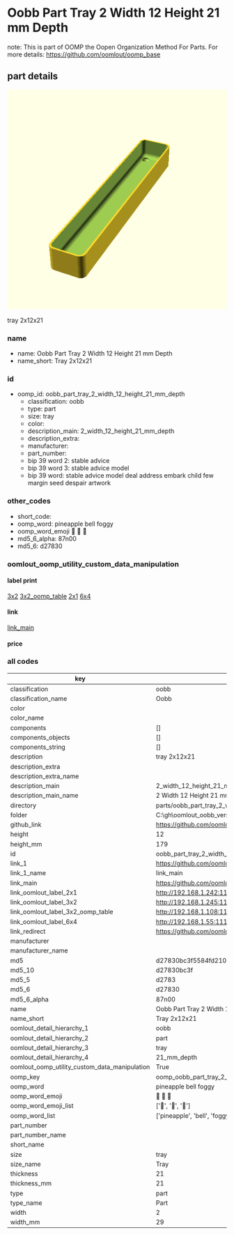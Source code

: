 # Oobb Part Tray 2 Width 12 Height 21 mm Depth  

note: This is part of OOMP the Oopen Organization Method For Parts. For more details: https://github.com/oomlout/oomp_base

##  part details
  

[![](3dpr.png)](3dpr.png)

tray 2x12x21



### name
* name: Oobb Part Tray 2 Width 12 Height 21 mm Depth
* name_short: Tray 2x12x21 
### id
* oomp_id: oobb_part_tray_2_width_12_height_21_mm_depth
  * classification: oobb
  * type: part
  * size: tray
  * color: 
  * description_main: 2_width_12_height_21_mm_depth
  * description_extra: 
  * manufacturer: 
  * part_number: 
  * bip 39 word 2: stable advice
  * bip 39 word 3: stable advice model
  * bip 39 word: stable advice model deal address embark child few margin seed despair artwork

### other_codes
* short_code: 
* oomp_word: pineapple bell foggy
* oomp_word_emoji :pineapple: :bell: :foggy:
* md5_6_alpha: 87n00
* md5_6: d27830






### oomlout_oomp_utility_custom_data_manipulation
#### label print
[3x2](http://192.168.1.245:1112/?label=oomp%2087n00)
[3x2_oomp_table](http://192.168.1.108:1112/?label=oomp%2087n00)
[2x1](http://192.168.1.242:1112/?label=oomp%2087n00)
[6x4](http://192.168.1.55:1112/?label=oomp%2087n00)    

#### link

[link_main](https://github.com/oomlout/oomlout_oobb_version_4_generated_parts/tree/main/navigation_oomp/oobb/part/tray/2_width_12_height_21_mm_depth/part)                              

#### price







### all codes 
| key | value |  
| --- | --- |  
| classification | oobb |  
| classification_name | Oobb |  
| color |  |  
| color_name |  |  
| components | [] |  
| components_objects | [] |  
| components_string | [] |  
| description | tray 2x12x21 |  
| description_extra |  |  
| description_extra_name |  |  
| description_main | 2_width_12_height_21_mm_depth |  
| description_main_name | 2 Width 12 Height 21 mm Depth |  
| directory | parts/oobb_part_tray_2_width_12_height_21_mm_depth |  
| folder | C:\gh\oomlout_oobb_version_4_generated_parts\parts\oobb_part_tray_2_width_12_height_21_mm_depth |  
| github_link | https://github.com/oomlout/oomlout_oomp_part_src/tree/main/parts/oobb_part_tray_2_width_12_height_21_mm_depth |  
| height | 12 |  
| height_mm | 179 |  
| id | oobb_part_tray_2_width_12_height_21_mm_depth |  
| link_1 | https://github.com/oomlout/oomlout_oobb_version_4_generated_parts/tree/main/navigation_oomp/oobb/part/tray/2_width_12_height_21_mm_depth/part |  
| link_1_name | link_main |  
| link_main | https://github.com/oomlout/oomlout_oobb_version_4_generated_parts/tree/main/navigation_oomp/oobb/part/tray/2_width_12_height_21_mm_depth/part |  
| link_oomlout_label_2x1 | http://192.168.1.242:1112/?label=oomp%2087n00 |  
| link_oomlout_label_3x2 | http://192.168.1.245:1112/?label=oomp%2087n00 |  
| link_oomlout_label_3x2_oomp_table | http://192.168.1.108:1112/?label=oomp%2087n00 |  
| link_oomlout_label_6x4 | http://192.168.1.55:1112/?label=oomp%2087n00 |  
| link_redirect | https://github.com/oomlout/oomlout_oobb_version_4_generated_parts/tree/main/parts/oobb_tray_02_12_21 |  
| manufacturer |  |  
| manufacturer_name |  |  
| md5 | d27830bc3f5584fd2101b3831d01069e |  
| md5_10 | d27830bc3f |  
| md5_5 | d2783 |  
| md5_6 | d27830 |  
| md5_6_alpha | 87n00 |  
| name | Oobb Part Tray 2 Width 12 Height 21 mm Depth |  
| name_short | Tray 2x12x21  |  
| oomlout_detail_hierarchy_1 | oobb |  
| oomlout_detail_hierarchy_2 | part |  
| oomlout_detail_hierarchy_3 | tray |  
| oomlout_detail_hierarchy_4 | 21_mm_depth |  
| oomlout_oomp_utility_custom_data_manipulation | True |  
| oomp_key | oomp_oobb_part_tray_2_width_12_height_21_mm_depth |  
| oomp_word | pineapple bell foggy |  
| oomp_word_emoji | :pineapple: :bell: :foggy: |  
| oomp_word_emoji_list | [':pineapple:', ':bell:', ':foggy:'] |  
| oomp_word_list | ['pineapple', 'bell', 'foggy'] |  
| part_number |  |  
| part_number_name |  |  
| short_name |  |  
| size | tray |  
| size_name | Tray |  
| thickness | 21 |  
| thickness_mm | 21 |  
| type | part |  
| type_name | Part |  
| width | 2 |  
| width_mm | 29 |  
